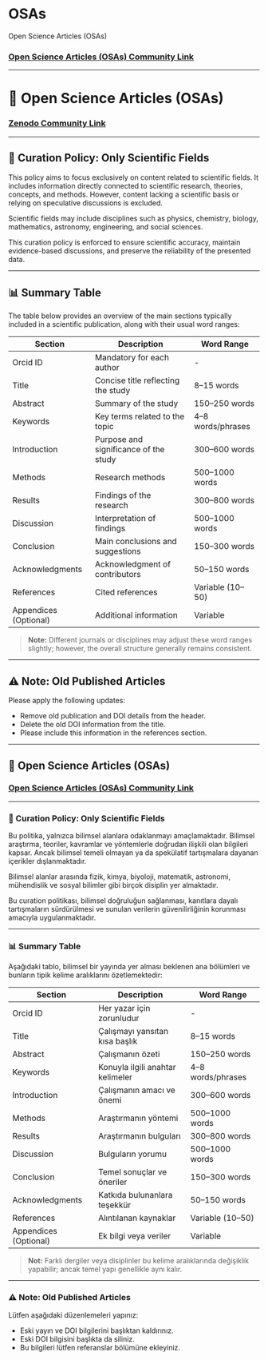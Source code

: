 # OSAs
 Open Science Articles (OSAs) 

 ### [Open Science Articles (OSAs) Community Link](https://zenodo.org/communities/bilginomi/records)

---
# 📘 Open Science Articles (OSAs)

### [Zenodo Community Link](https://zenodo.org/communities/bilginomi/records)

---

## 📝 Curation Policy: Only Scientific Fields

This policy aims to focus exclusively on content related to scientific fields. It includes information directly connected to scientific research, theories, concepts, and methods. However, content lacking a scientific basis or relying on speculative discussions is excluded.

Scientific fields may include disciplines such as physics, chemistry, biology, mathematics, astronomy, engineering, and social sciences.

This curation policy is enforced to ensure scientific accuracy, maintain evidence-based discussions, and preserve the reliability of the presented data.

---

## 📊 Summary Table

The table below provides an overview of the main sections typically included in a scientific publication, along with their usual word ranges:

| Section             | Description                                      | Word Range        |
|---------------------|--------------------------------------------------|-------------------|
| Orcid ID            | Mandatory for each author                        | -                 |
| Title               | Concise title reflecting the study               | 8–15 words        |
| Abstract            | Summary of the study                             | 150–250 words     |
| Keywords            | Key terms related to the topic                   | 4–8 words/phrases |
| Introduction        | Purpose and significance of the study            | 300–600 words     |
| Methods             | Research methods                                 | 500–1000 words    |
| Results             | Findings of the research                         | 300–800 words     |
| Discussion          | Interpretation of findings                       | 500–1000 words    |
| Conclusion          | Main conclusions and suggestions                 | 150–300 words     |
| Acknowledgments     | Acknowledgment of contributors                   | 50–150 words      |
| References          | Cited references                                 | Variable (10–50)  |
| Appendices (Optional) | Additional information                        | Variable          |

> **Note:** Different journals or disciplines may adjust these word ranges slightly; however, the overall structure generally remains consistent.

---

## ⚠️ Note: Old Published Articles

Please apply the following updates:

- Remove old publication and DOI details from the header.
- Delete the old DOI information from the title.
- Please include this information in the references section.

---

## 📘 Open Science Articles (OSAs)

### [Open Science Articles (OSAs) Community Link](https://zenodo.org/communities/bilginomi/records)

---

### 📝 Curation Policy: Only Scientific Fields

Bu politika, yalnızca bilimsel alanlara odaklanmayı amaçlamaktadır. Bilimsel araştırma, teoriler, kavramlar ve yöntemlerle doğrudan ilişkili olan bilgileri kapsar. Ancak bilimsel temeli olmayan ya da spekülatif tartışmalara dayanan içerikler dışlanmaktadır.

Bilimsel alanlar arasında fizik, kimya, biyoloji, matematik, astronomi, mühendislik ve sosyal bilimler gibi birçok disiplin yer almaktadır.

Bu curation politikası, bilimsel doğruluğun sağlanması, kanıtlara dayalı tartışmaların sürdürülmesi ve sunulan verilerin güvenilirliğinin korunması amacıyla uygulanmaktadır.

---

### 📊 Summary Table

Aşağıdaki tablo, bilimsel bir yayında yer alması beklenen ana bölümleri ve bunların tipik kelime aralıklarını özetlemektedir:

| Section             | Description                                      | Word Range        |
|---------------------|--------------------------------------------------|-------------------|
| Orcid ID            | Her yazar için zorunludur                      | -                 |
| Title               | Çalışmayı yansıtan kısa başlık                 | 8–15 words        |
| Abstract            | Çalışmanın özeti                               | 150–250 words     |
| Keywords            | Konuyla ilgili anahtar kelimeler               | 4–8 words/phrases |
| Introduction        | Çalışmanın amacı ve önemi                      | 300–600 words     |
| Methods             | Araştırmanın yöntemi                           | 500–1000 words    |
| Results             | Araştırmanın bulguları                         | 300–800 words     |
| Discussion          | Bulguların yorumu                              | 500–1000 words    |
| Conclusion          | Temel sonuçlar ve öneriler                    | 150–300 words     |
| Acknowledgments     | Katkıda bulunanlara teşekkür                   | 50–150 words      |
| References          | Alıntılanan kaynaklar                          | Variable (10–50)  |
| Appendices (Optional) | Ek bilgi veya veriler                        | Variable          |

> **Not:** Farklı dergiler veya disiplinler bu kelime aralıklarında değişiklik yapabilir; ancak temel yapı genellikle aynı kalır.

---

### ⚠️ Note: Old Published Articles

Lütfen aşağıdaki düzenlemeleri yapınız:

- Eski yayın ve DOI bilgilerini başlıktan kaldırınız.
- Eski DOI bilgisini başlıkta da siliniz.
- Bu bilgileri lütfen referanslar bölümüne ekleyiniz.



